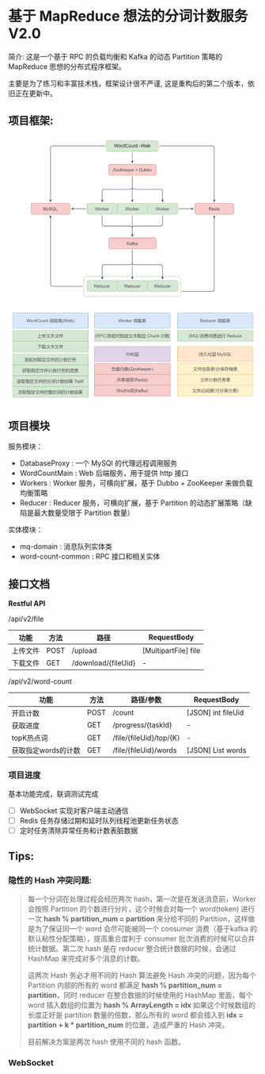 # 基于 MapReduce 想法的分词计数服务 V2.0

简介: 这是一个基于 RPC 的负载均衡和 Kafka 的动态 Partition 策略的 MapReduce 思想的分布式程序框架。

主要是为了练习和丰富技术栈，框架设计很不严谨, 这是重构后的第二个版本，依旧正在更新中。

## 项目框架:

![项目框架](./img/StreamMapReduce.png)

## 项目模块

服务模块：
- DatabaseProxy : 一个 MySQl 的代理远程调用服务
- WordCountMain : Web 后端服务，用于提供 http 接口
- Workers : Worker 服务，可横向扩展，基于 Dubbo + ZooKeeper 来做负载均衡策略
- Reducer : Reducer 服务，可横向扩展，基于 Partition 的动态扩展策略（缺陷是最大数量受限于 Partition 数量）

实体模块：
- mq-domain : 消息队列实体类
- word-count-common : RPC 接口和相关实体

## 接口文档

**Restful API**

/api/v2/file

| 功能   | 方法   | 路径                  | RequestBody          |
|------|------|---------------------|----------------------|
| 上传文件 | POST | /upload             | [MultipartFile] file |
| 下载文件 | GET  | /download/{fileUid} | -                    |

/api/v2/word-count

| 功能           | 方法   | 路径/参数                   | RequestBody               |
|--------------|------|-------------------------|---------------------------|
| 开启计数         | POST | /count                  | [JSON] int fileUid        |
| 获取进度         | GET  | /progress/{taskId}      | -                         |
| topK热点词      | GET  | /file/{fileUid}/top/{K} | -                         |
| 获取指定words的计数 | GET  | /file/{fileUid}/words   | [JSON] List<String> words |

### 项目进度

基本功能完成，联调测试完成

- [ ] WebSocket 实现对客户端主动通信
- [ ] Redis 任务存储过期和延时队列线程池更新任务状态
- [ ] 定时任务清除异常任务和计数表脏数据

## Tips:

### 隐性的 Hash 冲突问题:

> 每一个分词在处理过程会经历两次 hash，第一次是在发送消息前，Worker 会按照 Partition 的个数进行分片，这个时候会对每一个 word(token) 进行一次 **hash % partition_num = partition** 来分给不同的 Partition，这样做是为了保证同一个 word 会尽可能被同一个 consumer 消费（基于kafka 的默认粘性分配策略），提高重合度利于 consumer 批次消费的时候可以合并统计数据。第二次 hash 是在 reducer 整合统计数据的时候，会通过 HashMap 来完成对多个消息的计数。
>
> 这两次 Hash 务必才用不同的 Hash 算法避免 Hash 冲突的问题，因为每个 Partition 内部的所有的 word 都满足 **hash % partition_num = partition**，同时 reducer 在整合数据的时候使用的 HashMap 里面，每个 word 插入数组的位置为 **hash % ArrayLength = idx** 如果这个时候数组的长度正好是 partition 数量的倍数，那么所有的 word 都会插入到 **idx = partition + k * partition_num** 的位置，造成严重的 Hash 冲突。
>
> 目前解决方案是两次 hash 使用不同的 hash 函数。

### WebSocket